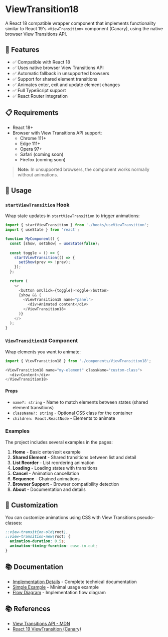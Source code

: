 # ViewTransition18

A React 18 compatible wrapper component that implements functionality similar to React 19's `<ViewTransition>` component (Canary), using the native browser View Transitions API.

## 🚀 Features

- ✅ Compatible with React 18
- ✅ Uses native browser View Transitions API
- ✅ Automatic fallback in unsupported browsers
- ✅ Support for shared element transitions
- ✅ Animates enter, exit and update element changes
- ✅ Full TypeScript support
- ✅ React Router integration

## 📋 Requirements

- React 18+
- Browser with View Transitions API support:
  - Chrome 111+
  - Edge 111+
  - Opera 97+
  - Safari (coming soon)
  - Firefox (coming soon)

> **Note:** In unsupported browsers, the component works normally without animations.


## 📖 Usage

### `startViewTransition` Hook

Wrap state updates in `startViewTransition` to trigger animations:

```typescript
import { startViewTransition } from './hooks/useViewTransition';
import { useState } from 'react';

function MyComponent() {
  const [show, setShow] = useState(false);
  
  const toggle = () => {
    startViewTransition(() => {
      setShow(prev => !prev);
    });
  };
  
  return (
    <>
      <button onClick={toggle}>Toggle</button>
      {show && (
        <ViewTransition18 name="panel">
          <div>Animated content</div>
        </ViewTransition18>
      )}
    </>
  );
}
```

### `ViewTransition18` Component

Wrap elements you want to animate:

```typescript
import { ViewTransition18 } from './components/ViewTransition18';

<ViewTransition18 name="my-element" className="custom-class">
  <div>Content</div>
</ViewTransition18>
```

#### Props

- `name?: string` - Name to match elements between states (shared element transitions)
- `className?: string` - Optional CSS class for the container
- `children: React.ReactNode` - Elements to animate

### Examples

The project includes several examples in the pages:

1. **Home** - Basic enter/exit example
2. **Shared Element** - Shared transitions between list and detail
3. **List Reorder** - List reordering animation
4. **Loading** - Loading states with transitions
5. **Cancel** - Animation cancellation
6. **Sequence** - Chained animations
7. **Browser Support** - Browser compatibility detection
8. **About** - Documentation and details

## 🎨 Customization

You can customize animations using CSS with View Transitions pseudo-classes:

```css
::view-transition-old(root),
::view-transition-new(root) {
  animation-duration: 0.5s;
  animation-timing-function: ease-in-out;
}
```


## 📚 Documentation

- [Implementation Details](./docs/IMPLEMENTATION.md) - Complete technical documentation
- [Simple Example](./docs/SIMPLE_EXAMPLE.md) - Minimal usage example
- [Flow Diagram](./docs/FLOW_DIAGRAM.md) - Implementation flow diagram

## 📚 References

- [View Transitions API - MDN](https://developer.mozilla.org/en-US/docs/Web/API/View_Transitions_API)
- [React 19 ViewTransition (Canary)](https://react.dev/reference/react/ViewTransition)

